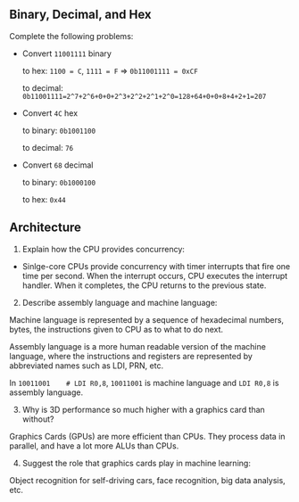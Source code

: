 
## Binary, Decimal, and Hex

Complete the following problems:

* Convert `11001111` binary

    to hex: `1100 = C`, `1111 = F` => `0b11001111 = 0xCF`

    to decimal: `0b11001111=2^7+2^6+0+0+2^3+2^2+2^1+2^0=128+64+0+0+8+4+2+1=207`

* Convert `4C` hex

    to binary: `0b1001100`

    to decimal: `76`


* Convert `68` decimal

    to binary: `0b1000100`

    to hex: `0x44`


## Architecture


1. Explain how the CPU provides concurrency:

- Sinlge-core CPUs provide concurrency with timer interrupts that fire one time per second. When the interrupt occurs, CPU executes the interrupt handler. When it completes, the CPU returns to the previous state.

2. Describe assembly language and machine language:

Machine language is represented by a sequence of hexadecimal numbers, bytes, the instructions given to CPU as to what to do next.

Assembly language is a more human readable version of the machine language, where the instructions and registers are represented by abbreviated names such as LDI, PRN, etc.

In `10011001    # LDI R0,8`, `10011001` is machine language and `LDI R0,8` is assembly language.

3. Why is 3D performance so much higher with a graphics card than without?

Graphics Cards (GPUs) are more efficient than CPUs. They process data in parallel, and have a lot more ALUs than CPUs.

4. Suggest the role that graphics cards play in machine learning:

Object recognition for self-driving cars, face recognition, big data analysis, etc. 
